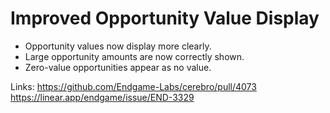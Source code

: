# Improved Opportunity Value Display

*   Opportunity values now display more clearly.
*   Large opportunity amounts are now correctly shown.
*   Zero-value opportunities appear as no value.

Links:
https://github.com/Endgame-Labs/cerebro/pull/4073
https://linear.app/endgame/issue/END-3329
